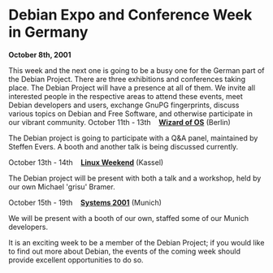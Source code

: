 
Debian Expo and Conference Week in Germany
==========================================


**October 8th, 2001**


This week and the next one is going to be a busy one for the German
part of the Debian Project. There are three exhibitions and
conferences taking place. The Debian Project will have a presence at
all of them.
We invite all interested people in the respective areas to attend
these events, meet Debian developers and users, exchange GnuPG
fingerprints, discuss various topics on Debian and Free Software, and
otherwise participate in our vibrant community.
October 11th - 13th    **[Wizard of OS](https://www.debian.org/events/2001/1011-wizardofos)** (Berlin)

 The Debian project is going to participate with a Q&A
 panel, maintained by Steffen Evers. A booth and another
 talk is being discussed currently.



October 13th - 14th    **[Linux Weekend](https://www.debian.org/events/2001/1013-linuxweekend)** (Kassel)

 The Debian project will be present with both a talk and a
 workshop, held by our own Michael 'grisu' Bramer.



October 15th - 19th    **[Systems 2001](https://www.debian.org/events/2001/1015-systems)** (Munich)

 We will be present with a booth of our own, staffed some of
 our Munich developers.



It is an exciting week to be a member of the Debian Project; if you
would like to find out more about Debian, the events of the coming
week should provide excellent opportunities to do so.













